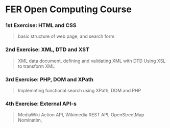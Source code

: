 # FER Open Computing Course

### 1st Exercise: HTML and CSS
>basic structure of web page, and search form

### 2nd Exercise: XML, DTD and XST
>XML data document, defining and validating XML with DTD
>Using XSL to transform XML

### 3rd Exercise: PHP, DOM and XPath
>Implemnting functional search using XPath, DOM and PHP

### 4th Exercise: External API-s
>MediaWiki Action API,
>Wikimedia REST API,
>OpenStreetMap Nominatim,
